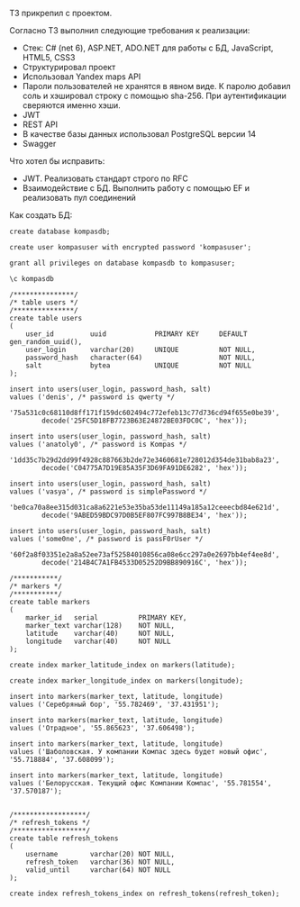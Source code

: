 ТЗ прикрепил с проектом.

Согласно ТЗ выполнил следующие требования к реализации:
- Стек: C# (net 6), ASP.NET, ADO.NET для работы с БД, JavaScript, HTML5, CSS3
- Структурировал проект
- Использовал Yandex maps API
- Пароли пользователей не хранятся в явном виде. К паролю добавил соль и хэшировал строку с помощью sha-256. При аутентификации сверяются именно хэши.
- JWT
- REST API
- В качестве базы данных использовал PostgreSQL версии 14
- Swagger

Что хотел бы исправить:
- JWT. Реализовать стандарт строго по RFC
- Взаимодействие с БД. Выполнить работу с помощью EF и реализовать пул соединений

Как создать БД:
````
create database kompasdb;

create user kompasuser with encrypted password 'kompasuser';

grant all privileges on database kompasdb to kompasuser;

\c kompasdb

/***************/
/* table users */
/***************/
create table users
(
    user_id         uuid            PRIMARY KEY     DEFAULT gen_random_uuid(),
    user_login      varchar(20)     UNIQUE          NOT NULL,
    password_hash   character(64)                   NOT NULL,
    salt            bytea           UNIQUE          NOT NULL
);

insert into users(user_login, password_hash, salt)
values ('denis', /* password is qwerty */
        '75a531c0c68110d8ff171f159dc602494c772efeb13c77d736cd94f655e0be39', 
        decode('25FC5D18FB7723B63E24872BE03FDC0C', 'hex'));

insert into users(user_login, password_hash, salt)
values ('anatoly0', /* password is Kompas */
        '1dd35c7b29d2dd99f4928c887663b2de72e3460681e728012d354de31bab8a23', 
        decode('C04775A7D19E85A35F3D69FA91DE6282', 'hex'));

insert into users(user_login, password_hash, salt)
values ('vasya', /* password is simplePassword */
        'be0ca70a8ee315d031ca8a6221e53e35ba53de11149a185a12ceeecbd84e621d', 
        decode('9ABED59BDC97D0B5EF807FC997B8BE34', 'hex'));

insert into users(user_login, password_hash, salt)
values ('some0ne', /* password is passF0rUser */
        '60f2a8f03351e2a8a52ee73af52584010856ca08e6cc297a0e2697bb4ef4ee8d', 
        decode('214B4C7A1FB4533D05252D9BB890916C', 'hex'));

/***********/
/* markers */
/***********/
create table markers 
(
    marker_id   serial          PRIMARY KEY,
    marker_text varchar(128)    NOT NULL,
    latitude    varchar(40)     NOT NULL,
    longitude   varchar(40)     NOT NULL
);

create index marker_latitude_index on markers(latitude);

create index marker_longitude_index on markers(longitude);

insert into markers(marker_text, latitude, longitude)
values ('Серебряный бор', '55.782469', '37.431951');

insert into markers(marker_text, latitude, longitude)
values ('Отрадное', '55.865623', '37.606498');

insert into markers(marker_text, latitude, longitude)
values ('Шаболовская. У компании Компас здесь будет новый офис', '55.718884', '37.608099');

insert into markers(marker_text, latitude, longitude)
values ('Белорусская. Текущий офис Компании Компас', '55.781554', '37.570187');


/******************/
/* refresh_tokens */
/******************/
create table refresh_tokens
(
    username        varchar(20) NOT NULL,
    refresh_token   varchar(36) NOT NULL,
    valid_until     varchar(64) NOT NULL
);

create index refresh_tokens_index on refresh_tokens(refresh_token);
````
